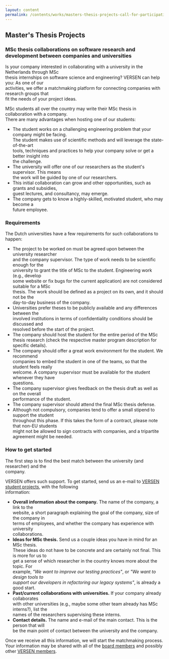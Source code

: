 ```yaml
---
layout: content
permalink: /contents/works/masters-thesis-projects-call-for-participation
---
```


## Master's Thesis Projects

### MSc thesis collaborations on software research and development between companies and universities

Is your company interested in collaborating with a university in the Netherlands through MSc  
thesis internships on software science and engineering? VERSEN can help you: As one of our  
activities, we offer a matchmaking platform for connecting companies with research groups that  
fit the needs of your project ideas.


MSc students all over the country may write their MSc thesis in collaboration with a company.  
There are many advantages when hosting one of our students:


* The student works on a challenging engineering problem that your company might be facing.   
The student makes use of scientific methods and will leverage the state-of-the-art   
tools, techniques and practices to help your company solve or get a better insight into  
the challenge.
* The university will offer one of our researchers as the student's supervisor. This means   
the work will be guided by one of our researchers.
* This initial collaboration can grow and other opportunities, such as grants and subsidies,  
guest lectures, and consultancy, may emerge.
* The company gets to know a highly-skilled, motivated student, who may become a   
future employee.


### Requirements
The Dutch universities have a few requirements for such collaborations to happen:


* The project to be worked on must be agreed upon between the university researcher   
and the company supervisor. The type of work needs to be scientific enough for the    
university to grant the title of MSc to the student. Engineering work (e.g., develop    
some website or fix bugs for the current application) are not considered suitable for a MSc   
thesis. The work should be defined as a project on its own, and it should not be the   
day-to-day business of the company.
*  Universities prefer theses to be publicly available and any differences between the    
involved institutions in terms of confidentiality conditions should be discussed and    
resolved before the start of the project.
* The company should host the student for the entire period of the MSc thesis research 
(check the respective master program description for specific details).
* The company should offer a great work environment for the student. We recommend   
companies to embed the student in one of the teams, so that the student feels really   
welcome. A company supervisor must be available for the student whenever they have   
questions.
* The company supervisor gives feedback on the thesis draft as well as on the overall   
performance of the student.
* The company supervisor should attend the final MSc thesis defense.
* Although not compulsory, companies tend to offer a small stipend to support the student   
throughout this phase. If this takes the form of a contract, please note that non-EU students    
might not be allowed to sign contracts with companies, and a tripartite agreement might be needed.


### How to get started
The first step is to find the best match between the university (and researcher) and the   
company. 


VERSEN offers such support. To get started, send us an e-mail to [VERSEN student projects](mailto:studentprojects@versen.nl), with the following  
information:


* **Overall information about the company.** The name of the company, a link to the   
website, a short paragraph explaining the goal of the company, size of the company in   
terms of employees, and whether the company has experience with university   
collaborations.
* **Ideas for MSc thesis.** Send us a couple ideas you have in mind for an MSc thesis.   
These ideas do not have to be concrete and are certainly not final. This is more for us to   
get a sense of which researcher in the country knows more about the topic. For   
example, *"We want to improve our testing practices"*, or *"We want to design tools to   
support our developers in refactoring our legacy systems"*, is already a good start.
* **Past/current collaborations with universities.** If your company already collaborates   
with other universities (e.g., maybe some other team already has MSc interns?), list the   
names of the researchers supervising these interns. 
* **Contact details.** The name and e-mail of the main contact. This is the person that will   
be the main point of contact between the university and the company.


Once we receive all this information, we will start the matchmaking process. Your information may
be shared with all of the [board members](/contents/board) and possibly other [VERSEN members](/contents/members).

